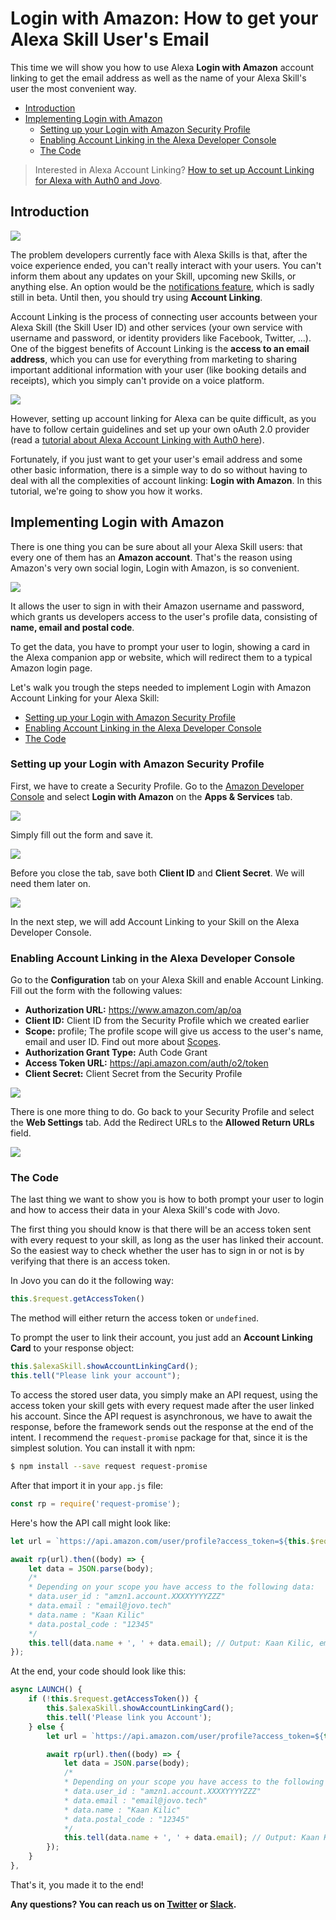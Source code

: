 # Login with Amazon: How to get your Alexa Skill User's Email

This time we will show you how to use Alexa **Login with Amazon** account linking to get the email address as well as the name of your Alexa Skill's user the most convenient way.

- [Introduction](#introduction)
- [Implementing Login with Amazon](#implementing-login-with-amazon)
  - [Setting up your Login with Amazon Security Profile](#setting-up-your-login-with-amazon-security-profile)
  - [Enabling Account Linking in the Alexa Developer Console](#enabling-account-linking-in-the-alexa-developer-console)
  - [The Code](#the-code)

> Interested in Alexa Account Linking? [How to set up Account Linking for Alexa with Auth0 and Jovo](https://www.jovo.tech/blog/alexa-account-linking-auth0/).   

## Introduction

![](./img/account-linking-devices.jpg)

The problem developers currently face with Alexa Skills is that, after the voice experience ended, you can't really interact with your users. You can't inform them about any updates on your Skill, upcoming new Skills, or anything else. An option would be the [notifications feature](https://www.amazon.com/gp/help/customer/display.html?nodeId=202165800), which is sadly still in beta. Until then, you should try using **Account Linking**.

Account Linking is the process of connecting user accounts between your Alexa Skill (the Skill User ID) and other services (your own service with username and password, or identity providers like Facebook, Twitter, ...). One of the biggest benefits of Account Linking is the **access to an email address**, which you can use for everything from marketing to sharing important additional information with your user (like booking details and receipts), which you simply can't provide on a voice platform.

![](./img/alexa-account-linking.png)

However, setting up account linking for Alexa can be quite difficult, as you have to follow certain guidelines and set up your own oAuth 2.0 provider (read a [tutorial about Alexa Account Linking with Auth0 here](https://www.jovo.tech/tutorials/alexa-account-linking-auth0/)).

Fortunately, if you just want to get your user's email address and some other basic information, there is a simple way to do so without having to deal with all the complexities of account linking: **Login with Amazon**. In this tutorial, we're going to show you how it works.

## Implementing Login with Amazon

There is one thing you can be sure about all your Alexa Skill users: that every one of them has an **Amazon account**. That's the reason using Amazon's very own social login, Login with Amazon, is so convenient. 

![](./img/login-with-amazon-profile.jpg)

It allows the user to sign in with their Amazon username and password, which grants us developers access to the user's profile data, consisting of **name, email and postal code**.

To get the data, you have to prompt your user to login, showing a card in the Alexa companion app or website, which will redirect them to a typical Amazon login page.

Let's walk you trough the steps needed to implement Login with Amazon Account Linking for your Alexa Skill:

*   [Setting up your Login with Amazon Security Profile](#setting-up-your-login-with-amazon-security-profile)
*   [Enabling Account Linking in the Alexa Developer Console](#enabling-account-linking-in-the-alexa-developer-console)
*   [The Code](#the-code)

### Setting up your Login with Amazon Security Profile

First, we have to create a Security Profile. Go to the [Amazon Developer Console](https://developer.amazon.com/) and select **Login with Amazon** on the **Apps & Services** tab.

![](./img/Login_With_Amazon_1.png)

Simply fill out the form and save it. 

![](./img/Login_With_Amazon_2.png)

Before you close the tab, save both **Client ID** and **Client Secret**. We will need them later on.

![](./img/Login_With_Amazon_3.png)

In the next step, we will add Account Linking to your Skill on the Alexa Developer Console.

### Enabling Account Linking in the Alexa Developer Console

Go to the **Configuration** tab on your Alexa Skill and enable Account Linking. Fill out the form with the following values:

* **Authorization URL:** https://www.amazon.com/ap/oa
* **Client ID:** Client ID from the Security Profile which we created earlier
* **Scope:** profile; The profile scope will give us access to the user's name, email and user ID. Find out more about [Scopes](https://developer.amazon.com/docs/login-with-amazon/customer-profile.html).
* **Authorization Grant Type:** Auth Code Grant
* **Access Token URL:** https://api.amazon.com/auth/o2/token
* **Client Secret:** Client Secret from the Security Profile

![](./img/Account_linking_01-1.png)

There is one more thing to do. Go back to your Security Profile and select the **Web Settings** tab. Add the Redirect URLs to the **Allowed Return URLs** field.

![](./img/Login_With_Amazon_5-1.png)

### The Code

The last thing we want to show you is how to both prompt your user to login and how to access their data in your Alexa Skill's code with Jovo.

The first thing you should know is that there will be an access token sent with every request to your skill, as long as the user has linked their account. So the easiest way to check whether the user has to sign in or not is by verifying that there is an access token.

In Jovo you can do it the following way:

```javascript
this.$request.getAccessToken()
```

The method will either return the access token or `undefined`.

To prompt the user to link their account, you just add an **Account Linking Card** to your response object:

```javascript
this.$alexaSkill.showAccountLinkingCard();
this.tell("Please link your account");
```

To access the stored user data, you simply make an API request, using the access token your skill gets with every request made after the user linked his account. Since the API request is asynchronous, we have to await the response, before the framework sends out the response at the end of the intent. I recommend the `request-promise` package for that, since it is the simplest solution. You can install it with npm:

```sh
$ npm install --save request request-promise
```

After that import it in your `app.js` file:

```javascript
const rp = require('request-promise');
```

Here's how the API call might look like:

```javascript
let url = `https://api.amazon.com/user/profile?access_token=${this.$request.getAccessToken()}`;

await rp(url).then((body) => {
    let data = JSON.parse(body);
    /*
    * Depending on your scope you have access to the following data:
    * data.user_id : "amzn1.account.XXXXYYYYZZZ"
    * data.email : "email@jovo.tech"
    * data.name : "Kaan Kilic"
    * data.postal_code : "12345"
    */
    this.tell(data.name + ', ' + data.email); // Output: Kaan Kilic, email@jovo.tech
});
```

At the end, your code should look like this:

```javascript
async LAUNCH() {
    if (!this.$request.getAccessToken()) {
        this.$alexaSkill.showAccountLinkingCard();
        this.tell('Please link you Account');
    } else {
        let url = `https://api.amazon.com/user/profile?access_token=${this.$request.getAccessToken()}`;

        await rp(url).then((body) => {
            let data = JSON.parse(body);
            /*
            * Depending on your scope you have access to the following data:
            * data.user_id : "amzn1.account.XXXXYYYYZZZ"
            * data.email : "email@jovo.tech"
            * data.name : "Kaan Kilic"
            * data.postal_code : "12345"
            */
            this.tell(data.name + ', ' + data.email); // Output: Kaan Kilic, email@jovo.tech
        });
    }
},
```

That's it, you made it to the end!

**Any questions? You can reach us on [Twitter](https://twitter.com/jovotech) or [Slack](https://www.jovo.tech/slack).**

<!--[metadata]: { "description": "Learn how to get your user's email using Login with Amazon", "author": "kaan-kilic", "tags": "Account Linking, Amazon Alexa", "og-image": "https://www.jovo.tech/blog/wp-content/uploads/2018/01/alexa-og-image.jpg"}-->